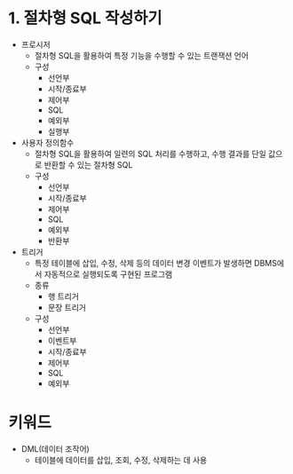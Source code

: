 # 1. 절차형 SQL 작성하기

- 프로시저
  - 절차형 SQL을 활용하여 특정 기능을 수행할 수 있는 트랜잭션 언어
  - 구성
    - 선언부
    - 시작/종료부
    - 제어부
    - SQL
    - 예외부
    - 실행부
- 사용자 정의함수
  - 절차형 SQL을 활용하여 일련의 SQL 처리를 수행하고, 수행 결과를 단일 값으로 반환할 수 있는 절차형 SQL
  - 구성
    - 선언부
    - 시작/종료부
    - 제어부
    - SQL
    - 예외부
    - 반환부
- 트리거
  - 특정 테이블에 삽입, 수정, 삭제 등의 데이터 변경 이벤트가 발생하면 DBMS에서 자동적으로 실행되도록 구현된 프로그램
  - 종류
    - 행 트리거
    - 문장 트리거
  - 구성
    - 선언부
    - 이벤트부
    - 시작/종료부
    - 제어부
    - SQL
    - 예외부
  
# 키워드
- DML(데이터 조작어)
  - 테이블에 데이터를 삽입, 조회, 수정, 삭제하는 데 사용